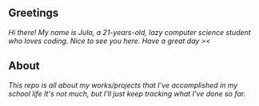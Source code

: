 ## **Greetings**
*Hi there! My name is Jula, a 21-years-old, lazy computer science student who loves coding.*
*Nice to see you here. Have a great day ><*

## **About**
*This repo is all about my works/projects that I've accomplished in my school life*
*It's not much, but I'll just keep tracking what I've done so far.*
